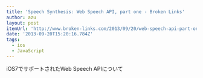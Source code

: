 ```yaml
---
title: 'Speech Synthesis: Web Speech API, part one - Broken Links'
author: azu
layout: post
itemUrl: 'http://www.broken-links.com/2013/09/20/web-speech-api-part-one-speech-synthesis/'
date: '2013-09-20T15:20:16.784Z'
tags:
  - ios
  - JavaScript
---
```

iOS7でサポートされたWeb Speech APIについて
